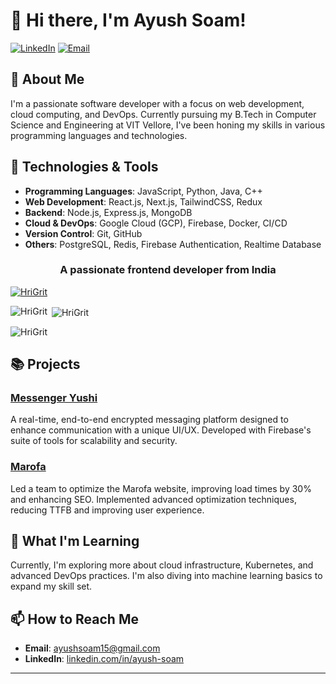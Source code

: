 # 👋 Hi there, I'm Ayush Soam!

[![LinkedIn](https://img.shields.io/badge/LinkedIn-Connect-blue)](https://www.linkedin.com/in/ayush-soam-7556aa19a)
[![Email](https://img.shields.io/badge/Email-Contact-green)](mailto:ayushsoam15@gmail.com)

## 🚀 About Me

I'm a passionate software developer with a focus on web development, cloud computing, and DevOps. Currently pursuing my B.Tech in Computer Science and Engineering at VIT Vellore, I've been honing my skills in various programming languages and technologies.

## 🔧 Technologies & Tools

- **Programming Languages**: JavaScript, Python, Java, C++
- **Web Development**: React.js, Next.js, TailwindCSS, Redux
- **Backend**: Node.js, Express.js, MongoDB
- **Cloud & DevOps**: Google Cloud (GCP), Firebase, Docker, CI/CD
- **Version Control**: Git, GitHub
- **Others**: PostgreSQL, Redis, Firebase Authentication, Realtime Database

<h3 align="center">A passionate frontend developer from India</h3>

<p align="left"> <a href="https://github.com/ryo-ma/github-profile-trophy"><img src="https://github-profile-trophy.vercel.app/?username=HriGrit" alt="HriGrit" /></a> </p>

<p><img align="left" src="https://github-readme-stats.vercel.app/api/top-langs?username=HriGrit&show_icons=true&locale=en&layout=compact" alt="HriGrit" /></p>

<p>&nbsp;<img align="center" src="https://github-readme-stats.vercel.app/api?username=HriGrit&show_icons=true&locale=en" alt="HriGrit" /></p>

<p><img align="center" src="https://github-readme-streak-stats.herokuapp.com/?user=HriGrit&" alt="HriGrit" /></p>


## 📚 Projects

### [Messenger Yushi](https://github.com/HriGrit/Yushi)
A real-time, end-to-end encrypted messaging platform designed to enhance communication with a unique UI/UX. Developed with Firebase's suite of tools for scalability and security.

### [Marofa](https://marofa-2279c.web.app/)
Led a team to optimize the Marofa website, improving load times by 30% and enhancing SEO. Implemented advanced optimization techniques, reducing TTFB and improving user experience.

## 🌱 What I'm Learning

Currently, I'm exploring more about cloud infrastructure, Kubernetes, and advanced DevOps practices. I'm also diving into machine learning basics to expand my skill set.

## 📫 How to Reach Me

- **Email**: ayushsoam15@gmail.com
- **LinkedIn**: [linkedin.com/in/ayush-soam](https://www.linkedin.com/in/ayush-soam-7556aa19a)

---
